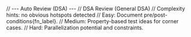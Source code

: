 
// --- Auto Review (DSA) ---
// DSA Review (General DSA)
// Complexity hints: no obvious hotspots detected
// Easy: Document pre/post-conditions{fn_label}.
// Medium: Property-based test ideas for corner cases.
// Hard: Parallelization potential and constraints.
